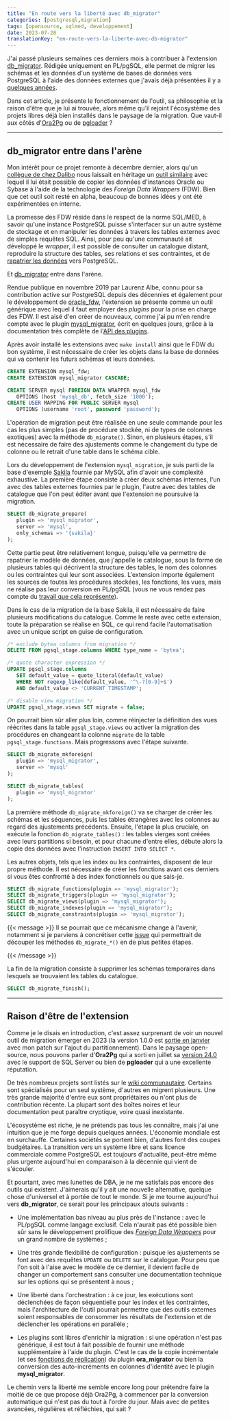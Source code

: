 ```yaml
---
title: "En route vers la liberté avec db_migrator"
categories: [postgresql,migration]
tags: [opensource, sqlmed, developpement]
date: 2023-07-28
translationKey: "en-route-vers-la-liberte-avec-db-migrator"
---
```


J'ai passé plusieurs semaines ces derniers mois à contribuer à l'extension
[db_migrator]. Rédigée uniquement en PL/pgSQL, elle permet de migrer les schémas
et les données d'un système de bases de données vers PostgreSQL à l'aide des
données externes que j'avais déjà présentées il y a [quelques années][1].

[db_migrator]: https://github.com/cybertec-postgresql/db_migrator
[1]: /2021/07/16/parlons-un-peu-des-donnees-externes/

Dans cet article, je présente le fonctionnement de l'outil, sa philosophie et la
raison d'être que je lui ai trouvée, alors même qu'il rejoint l'écosystème des
projets libres déjà bien installés dans le paysage de la migration. Que vaut-il
aux côtés d'[Ora2Pg] ou de [pgloader] ?

[Ora2Pg]: https://ora2pg.darold.net/
[pgloader]: https://pgloader.io/

<!--more-->

---

## db_migrator entre dans l'arène

Mon intérêt pour ce projet remonte à décembre dernier, alors qu'un [collègue de
chez Dalibo][2] nous laissait en héritage un [outil similaire][3] avec lequel il
lui était possible de copier les données d'instances Oracle ou Sybase à l'aide
de la technologie des _Foreign Data Wrappers_ (FDW). Bien que cet outil soit
resté en alpha, beaucoup de bonnes idées y ont été expérimentées en interne.

[2]: https://blog.dalibo.com/2022/12/21/depart_philippe.html
[3]: https://github.com/dalibo/data2pg

La promesse des FDW réside dans le respect de la norme SQL/MED, à savoir qu'une
instance PostgreSQL puisse s'interfacer sur un autre système de stockage et en
manipuler les données à travers les tables externes avec de simples requêtes
SQL. Ainsi, pour peu qu'une communauté ait développé le _wrapper_, il est
possible de consulter un catalogue distant, reproduire la structure des tables,
ses relations et ses contraintes, et de [rapatrier les données][4] vers
PostgreSQL.

[4]: /2021/12/06/migrer-vers-postgresql/

Et [db_migrator] entre dans l'arène.

Rendue publique en novembre 2019 par Laurenz Albe, connu pour sa contribution
active sur PostgreSQL depuis des décennies et également pour le développement de
[oracle_fdw], l'extension se présente comme un outil générique avec lequel il
faut employer des _plugins_ pour la prise en charge des FDW. Il est aisé d'en
créer de nouveaux, comme j'ai pu m'en rendre compte avec le plugin
[mysql_migrator], écrit en quelques jours, grâce à la documentation très
complète de l'[API des plugins][5].

[oracle_fdw]: https://github.com/laurenz/oracle_fdw
[mysql_migrator]: https://github.com/fljdin/mysql_migrator
[5]: https://github.com/cybertec-postgresql/db_migrator#plugin-api

Après avoir installé les extensions avec `make install` ainsi que le FDW du bon
système, il est nécessaire de créer les objets dans la base de données qui va
contenir les futurs schémas et leurs données.

```sql
CREATE EXTENSION mysql_fdw;
CREATE EXTENSION mysql_migrator CASCADE;

CREATE SERVER mysql FOREIGN DATA WRAPPER mysql_fdw
   OPTIONS (host 'mysql_db', fetch_size '1000');
CREATE USER MAPPING FOR PUBLIC SERVER mysql
   OPTIONS (username 'root', password 'password');
```

L'opération de migration peut être réalisée en une seule commande pour les cas
les plus simples (pas de procédure stockée, ni de types de colonnes exotiques)
avec la méthode `db_migrate()`. Sinon, en plusieurs étapes, s'il est nécessaire
de faire des ajustements comme le changement du type de colonne ou le retrait
d'une table dans le schéma cible.

Lors du développement de l'extension `mysql_migration`, je suis parti de la base
d'exemple [Sakila][6] fournie par MySQL afin d'avoir une complexité exhaustive.
La première étape consiste à créer deux schémas internes, l'un avec des tables
externes fournies par le plugin, l'autre avec des tables de catalogue que l'on
peut éditer avant que l'extension ne poursuive la migration.

[6]: https://dev.mysql.com/doc/sakila/en/

```sql
SELECT db_migrate_prepare(
   plugin => 'mysql_migrator',
   server => 'mysql',
   only_schemas => '{sakila}'
);
```

Cette partie peut être relativement longue, puisqu'elle va permettre de
rapatrier le modèle de données, que j'appelle le catalogue, sous la forme de
plusieurs tables qui décrivent la structure des tables, le nom des colonnes ou
les contraintes qui leur sont associées. L'extension importe également les
sources de toutes les procédures stockées, les fonctions, les vues, mais ne
réalise pas leur conversion en PL/pgSQL (vous ne vous rendez pas compte du
[travail que cela représente][7]).

[7]: https://blog.dalibo.com/2020/12/21/migration_oracle_vers_postgresql.html

Dans le cas de la migration de la base Sakila, il est nécessaire de faire
plusieurs modifications du catalogue. Comme le reste avec cette extension, toute
la préparation se réalise en SQL, ce qui rend facile l'automatisation avec un
unique script en guise de configuration.

```sql
/* exclude bytea columns from migration */
DELETE FROM pgsql_stage.columns WHERE type_name = 'bytea';

/* quote character expression */
UPDATE pgsql_stage.columns
   SET default_value = quote_literal(default_value)
   WHERE NOT regexp_like(default_value, '^\-?[0-9]+$')
   AND default_value <> 'CURRENT_TIMESTAMP';

/* disable view migration */
UPDATE pgsql_stage.views SET migrate = false;
```

On pourrait bien sûr aller plus loin, comme réinjecter la définition des vues
réécrites dans la table `pgsql_stage.views` ou activer la migration des
procédures en changeant la colonne `migrate` de la table
`pgsql_stage.functions`. Mais progressons avec l'étape suivante.

```sql
SELECT db_migrate_mkforeign(
   plugin => 'mysql_migrator',
   server => 'mysql'
);

SELECT db_migrate_tables(
   plugin => 'mysql_migrator'
);
```

La première méthode `db_migrate_mkforeign()` va se charger de créer les schémas
et les séquences, puis les tables étrangères avec les colonnes au regard des
ajustements précédents. Ensuite, l'étape la plus cruciale, on exécute la
fonction `db_migrate_tables()` : les tables vierges sont créées avec leurs
partitions si besoin, et pour chacune d'entre elles, débute alors la copie des
données avec l'instruction `INSERT INTO SELECT *`.

Les autres objets, tels que les index ou les contraintes, disposent de leur
propre méthode. Il est nécessaire de créer les fonctions avant ces derniers si
vous êtes confronté à des index fonctionnels ou que sais-je.

```sql
SELECT db_migrate_functions(plugin => 'mysql_migrator');
SELECT db_migrate_triggers(plugin => 'mysql_migrator');
SELECT db_migrate_views(plugin => 'mysql_migrator');
SELECT db_migrate_indexes(plugin => 'mysql_migrator');
SELECT db_migrate_constraints(plugin => 'mysql_migrator');
```

{{< message >}}
Il se pourrait que ce mécanisme change à l'avenir, notamment si je parviens à
concrétiser cette [issue][8] qui permettrait de découper les méthodes
`db_migrate_*()` en de plus petites étapes.

[8]: https://github.com/cybertec-postgresql/db_migrator/issues/26
{{< /message >}}

La fin de la migration consiste à supprimer les schémas temporaires dans
lesquels se trouvaient les tables du catalogue.

```sql
SELECT db_migrate_finish();
```

---

## Raison d'être de l'extension

Comme je le disais en introduction, c'est assez surprenant de voir un nouvel
outil de migration émerger en 2023 (la version 1.0.0 est [sortie en janvier][9]
avec mon patch sur l'ajout du partitionnement). Dans le paysage open-source, nous
pouvons parler d'**Ora2Pg** qui a sorti en juillet sa [version 24.0][10] avec
le support de SQL Server ou bien de **pgloader** qui a une excellente réputation.

[9]: https://github.com/cybertec-postgresql/db_migrator/blob/master/CHANGELOG.md
[10]: https://github.com/darold/ora2pg/releases/tag/v24.0

De très nombreux projets sont listés sur le [wiki communautaire][11]. Certains
sont spécialisés pour un seul système, d'autres en migrent plusieurs. Une très
grande majorité d'entre eux sont propriétaires ou n'ont plus de contribution
récente. La plupart sont des boîtes noires et leur documentation peut paraître
cryptique, voire quasi inexistante.

[11]: https://wiki.postgresql.org/wiki/Converting_from_other_Databases_to_PostgreSQL

L'écosystème est riche, je ne prétends pas tous les connaître, mais j'ai une
intuition que je me forge depuis quelques années. L'économie mondiale est en
surchauffe. Certaines sociétés se portent bien, d'autres font des coupes
budgétaires. La transition vers un système libre et sans licence commerciale
comme PostgreSQL est toujours d'actualité, peut-être même plus urgente
aujourd'hui en comparaison à la décennie qui vient de s'écouler.

Et pourtant, avec mes lunettes de DBA, je ne me satisfais pas encore des outils
qui existent. J'aimerais qu'il y ait une nouvelle alternative, quelque chose
d'universel et à portée de tout le monde. Si je me tourne aujourd'hui vers
**db_migrator**, ce serait pour les principaux atouts suivants :

* Une implémentation bas niveau au plus près de l'instance : avec le PL/pgSQL
  comme langage exclusif. Cela n'aurait pas été possible bien sûr sans le
  développement prolifique des _[Foreign Data Wrappers][12]_ pour un grand
  nombre de systèmes ;

* Une très grande flexibilité de configuration : puisque les ajustements se font avec
  des requêtes `UPDATE` ou `DELETE` sur le catalogue. Pour peu que l'on soit à l'aise
  avec le modèle de ce dernier, il devient facile de changer un comportement sans
  consulter une documentation technique sur les options qui se présentent à nous ;

* Une liberté dans l'orchestration : à ce jour, les exécutions sont déclenchées de
  façon séquentielle pour les index et les contraintes, mais l'architecture de l'outil
  pourrait permettre que des outils externes soient responsables de consommer les
  résultats de l'extension et de déclencher les opérations en parallèle ;

* Les plugins sont libres d'enrichir la migration : si une opération n'est pas
  générique, il est tout à fait possible de fournir une méthode supplémentaire à
  l'aide du plugin. C'est le cas de la copie incrémentale (et ses [fonctions de
  réplication][13]) du plugin **ora_migrator** ou bien la conversion des
  auto-incréments en colonnes d'identité avec le plugin **mysql_migrator**.

[12]: https://wiki.postgresql.org/wiki/Foreign_data_wrappers
[13]: https://github.com/cybertec-postgresql/ora_migrator#replication-functions

Le chemin vers la liberté me semble encore long pour prétendre faire la moitié
de ce que propose déjà Ora2Pg, à commencer par la conversion automatique qui
n'est pas du tout à l'ordre du jour. Mais avec de petites avancées, régulières
et réfléchies, qui sait ?
